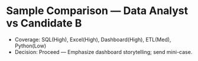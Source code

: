 # Sample Comparison — Data Analyst vs Candidate B
- Coverage: SQL(High), Excel(High), Dashboard(High), ETL(Med), Python(Low)
- Decision: Proceed — Emphasize dashboard storytelling; send mini-case.